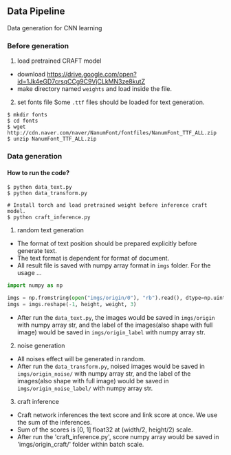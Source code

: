 ## Data Pipeline

Data generation for CNN learning

### Before generation

1. load pretrained CRAFT model
- download https://drive.google.com/open?id=1Jk4eGD7crsqCCg9C9VjCLkMN3ze8kutZ
- make directory named `weights` and load inside the file.

2. set fonts file
Some `.ttf` files should be loaded for text generation.

```
$ mkdir fonts
$ cd fonts
$ wget http://cdn.naver.com/naver/NanumFont/fontfiles/NanumFont_TTF_ALL.zip
$ unzip NanumFont_TTF_ALL.zip
```

### Data generation

#### How to run the code?

```
$ python data_text.py
$ python data_transform.py

# Install torch and load pretrained weight before inference craft model.
$ python craft_inference.py
```

1. random text generation
- The format of text position should be prepared explicitly before generate text.
- The text format is dependent for format of document.
- All result file is saved with numpy array format in `imgs` folder. For the usage ...

```python
import numpy as np

imgs = np.fromstring(open("imgs/origin/0"), "rb").read(), dtype=np.uint8)
imgs = imgs.reshape(-1, height, weight, 3)
```

- After run the `data_text.py`, the images would be saved in `imgs/origin` with numpy array str, and the label of the images(also shape with full image) would be saved in `imgs/origin_label` with numpy array str.

2. noise generation
- All noises effect will be generated in random.
- After run the `data_transform.py`, noised images would be saved in `imgs/origin_noise/` with numpy array str, and the label of the images(also shape with full image) would be saved in `imgs/origin_noise_label/` with numpy array str.


3. craft inference
- Craft network inferences the text score and link score at once. We use the sum of the inferences.
- Sum of the scores is [0, 1] float32 at (width/2, height/2) scale.
- After run the 'craft_inference.py', score numpy array would be saved in 'imgs/origin_craft/' folder within batch scale.

